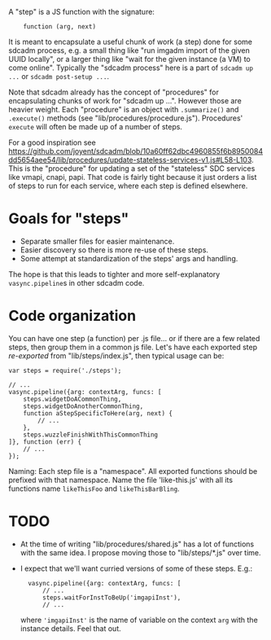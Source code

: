 A "step" is a JS function with the signature:

        function (arg, next)

It is meant to encapsulate a useful chunk of work (a step) done for some
sdcadm process, e.g. a small thing like "run imgadm import of the given UUID
locally", or a larger thing like "wait for the given instance (a VM) to come
online". Typically the "sdcadm process" here is a part of `sdcadm up ...` or
`sdcadm post-setup ...`.

Note that sdcadm already has the concept of "procedures" for encapsulating
chunks of work for "sdcadm up ...". However those are heavier weight. Each
"procedure" is an object with `.summarize()` and `.execute()` methods (see
"lib/procedures/procedure.js"). Procedures' `execute` will often be made
up of a number of steps.

For a good inspiration see
<https://github.com/joyent/sdcadm/blob/10a60ff62dbc4960855f6b8950084dd5654aee54/lib/procedures/update-stateless-services-v1.js#L58-L103>. This is the "procedure" for updating a set of
the "stateless" SDC services like vmapi, cnapi, papi.  That code is
fairly tight because it just orders a list of steps to run for each
service, where each step is defined elsewhere.


# Goals for "steps"

- Separate smaller files for easier maintenance.
- Easier discovery so there is more re-use of these steps.
- Some attempt at standardization of the steps' args and handling.

The hope is that this leads to tighter and more self-explanatory
`vasync.pipeline`s in other sdcadm code.


# Code organization

You can have one step (a function) per .js file... or if there are a few
related steps, then group them in a common js file. Let's have each
exported step *re-exported* from "lib/steps/index.js", then typical
usage can be:

    var steps = require('./steps');

    // ...
    vasync.pipeline({arg: contextArg, funcs: [
        steps.widgetDoACommonThing,
        steps.widgetDoAnotherCommonThing,
        function aStepSpecificToHere(arg, next) {
            // ...
        },
        steps.wuzzleFinishWithThisCommonThing
    ]}, function (err) {
        // ...
    });

Naming: Each step file is a "namespace". All exported functions should be
prefixed with that namespace. Name the file 'like-this.js' with all its
functions name `likeThisFoo` and `likeThisBarBling`.


# TODO

- At the time of writing "lib/procedures/shared.js" has a lot of
  functions with the same idea. I propose moving those to "lib/steps/\*.js"
  over time.
- I expect that we'll want curried versions of some of these steps. E.g.:

        vasync.pipeline({arg: contextArg, funcs: [
            // ...
            steps.waitForInstToBeUp('imgapiInst'),
            // ...

  where `'imgapiInst'` is the name of variable on the context `arg` with the
  instance details. Feel that out.
